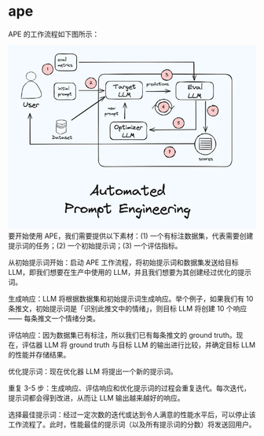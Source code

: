 # ape
APE 的工作流程如下图所示：

![APE工作流程](640.webp)
要开始使用 APE，我们需要提供以下素材：(1) 一个有标注数据集，代表需要创建提示词的任务；(2) 一个初始提示词；(3) 一个评估指标。

从初始提示词开始：启动 APE 工作流程，将初始提示词和数据集发送给目标 LLM，即我们想要在生产中使用的 LLM，并且我们想要为其创建经过优化的提示词。

生成响应：LLM 将根据数据集和初始提示词生成响应。举个例子，如果我们有 10 条推文，初始提示词是「识别此推文中的情绪」，则目标 LLM 将创建 10 个响应 —— 每条推文一个情绪分类。

评估响应：因为数据集已有标注，所以我们已有每条推文的 ground truth。现在，评估器 LLM 将 ground truth 与目标 LLM 的输出进行比较，并确定目标 LLM 的性能并存储结果。

优化提示词：现在优化器 LLM 将提出一个新的提示词。

重复 3-5 步：生成响应、评估响应和优化提示词的过程会重复迭代。每次迭代，提示词都会得到改进，从而让 LLM 输出越来越好的响应。

选择最佳提示词：经过一定次数的迭代或达到令人满意的性能水平后，可以停止该工作流程了。此时，性能最佳的提示词（以及所有提示词的分数）将发送回用户。
